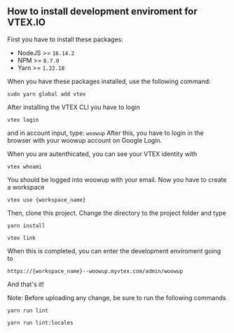 ## How to install development enviroment for VTEX.IO

First you have to install these packages:
- NodeJS >= ```16.14.2```
- NPM >= ```8.7.0```
- Yarn >= ```1.22.18```

When you have these packages installed, use the following command:

```sudo yarn global add vtex```

After installing the VTEX CLI you have to login

```vtex login```

and in account input, type: ```woowup```
After this, you have to login in the browser with your woowup account
on Google Login.

When you are autenthicated, you can see your VTEX identity with

```vtex whoami```

You should be logged into woowup with your email.
Now you have to create a workspace

```vtex use {workspace_name}```

Then, clone this project.
Change the directory to the project folder and type

```yarn install```

```vtex link```

When this is completed, you can enter the development enviroment going to

```https://{workspace_name}--woowup.myvtex.com/admin/woowup```

And that's it!

Note: Before uploading any change, be sure to run the following commands

```yarn run lint```

```yarn run lint:locales```